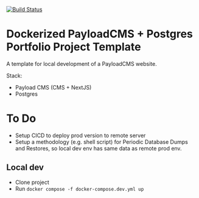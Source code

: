 [![Build Status](https://github.com/pmeaney/template-payloadcms-portfolio2025/actions/workflows/z-main.yml/badge.svg)](https://github.com/pmeaney/template-payloadcms-portfolio2025/actions/workflows/z-main.yml)


# Dockerized PayloadCMS + Postgres Portfolio Project Template

A template for local development of a PayloadCMS website.

Stack:
- Payload CMS (CMS + NextJS)
- Postgres

# To Do

- Setup CICD to deploy prod version to remote server
- Setup a methodology (e.g. shell script) for Periodic Database Dumps and Restores, so local dev env has same data as remote prod env.

## Local dev

- Clone project
- Run `docker compose -f docker-compose.dev.yml up`